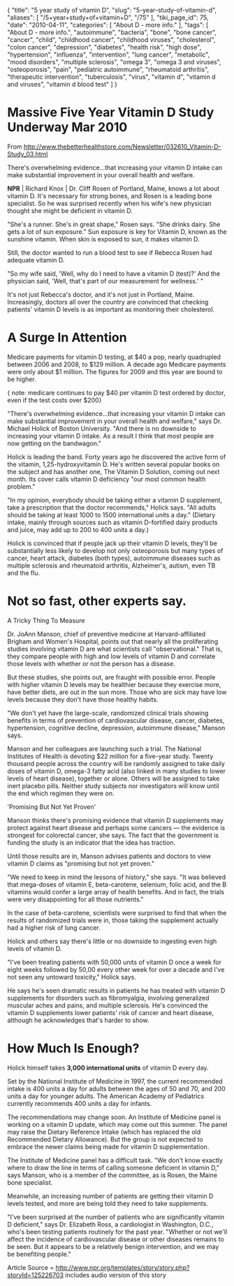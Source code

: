 {
    "title": "5 year study of vitamin D",
    "slug": "5-year-study-of-vitamin-d",
    "aliases": [
        "/5+year+study+of+vitamin+D",
        "/75"
    ],
    "tiki_page_id": 75,
    "date": "2010-04-11",
    "categories": [
        "About D - more info."
    ],
    "tags": [
        "About D - more info.",
        "autoimmune",
        "bacteria",
        "bone",
        "bone cancer",
        "cancer",
        "child",
        "childhood cancer",
        "childhood viruses",
        "cholesterol",
        "colon cancer",
        "depression",
        "diabetes",
        "health risk",
        "high dose",
        "hypertension",
        "influenza",
        "intervention",
        "lung cancer",
        "metabolic",
        "mood disorders",
        "multiple sclerosis",
        "omega 3",
        "omega 3 and viruses",
        "osteoporosis",
        "pain",
        "pediatric autoimmune",
        "rheumatoid arthritis",
        "therapeutic intervention",
        "tuberculosis",
        "virus",
        "vitamin d",
        "vitamin d and viruses",
        "vitamin d blood test"
    ]
}


# Massive Five Year Vitamin D Study Underway Mar 2010

From http://www.thebetterhealthstore.com/Newsletter/032610_Vitamin-D-Study_03.html 

There's overwhelming evidence…that increasing your vitamin D intake can make substantial improvement in your overall health and welfare.

 **NPR** | Richard Knox | Dr. Cliff Rosen of Portland, Maine, knows a lot about vitamin D. It's necessary for strong bones, and Rosen is a leading bone specialist. So he was surprised recently when his wife's new physician thought she might be deficient in vitamin D.

"She's a runner. She's in great shape," Rosen says. "She drinks dairy. She gets a lot of sun exposure." Sun exposure is key for Vitamin D, known as the sunshine vitamin. When skin is exposed to sun, it makes vitamin D.

Still, the doctor wanted to run a blood test to see if Rebecca Rosen had adequate vitamin D.

"So my wife said, 'Well, why do I need to have a vitamin D (test)?' And the physician said, 'Well, that's part of our measurement for wellness.' "

It's not just Rebecca's doctor, and it's not just in Portland, Maine. Increasingly, doctors all over the country are convinced that checking patients' vitamin D levels is as important as monitoring their cholesterol.

# A Surge In Attention

Medicare payments for vitamin D testing, at $40 a pop, nearly quadrupled between 2006 and 2008, to $129 million. A decade ago Medicare payments were only about $1 million. The figures for 2009 and this year are bound to be higher.

{ note: medicare continues to pay $40 per vitamin D test ordered by doctor, even if the test costs over $200}

"There's overwhelming evidence…that increasing your vitamin D intake can make substantial improvement in your overall health and welfare," says Dr. Michael Holick of Boston University. "And there is no downside to increasing your vitamin D intake. As a result I think that most people are now getting on the bandwagon."

Holick is leading the band. Forty years ago he discovered the active form of the vitamin, 1,25-hydroxyvitamin D. He's written several popular books on the subject and has another one, The Vitamin D Solution, coming out next month. Its cover calls vitamin D deficiency "our most common health problem."

"In my opinion, everybody should be taking either a vitamin D supplement, take a prescription that the doctor recommends," Holick says. "All adults should be taking at least 1000 to 1500 international units a day." (Dietary intake, mainly through sources such as vitamin D-fortified dairy products and juice, may add up to 200 to 400 units a day.)

Holick is convinced that if people jack up their vitamin D levels, they'll be substantially less likely to develop not only osteoporosis but many types of cancer, heart attack, diabetes (both types), autoimmune diseases such as multiple sclerosis and rheumatoid arthritis, Alzheimer's, autism, even TB and the flu.

# Not so fast, other experts say.

A Tricky Thing To Measure

Dr. JoAnn Manson, chief of preventive medicine at Harvard-affiliated Brigham and Women's Hospital, points out that nearly all the proliferating studies involving vitamin D are what scientists call "observational." That is, they compare people with high and low levels of vitamin D and correlate those levels with whether or not the person has a disease.

But these studies, she points out, are fraught with possible error. People with higher vitamin D levels may be healthier because they exercise more, have better diets, are out in the sun more. Those who are sick may have low levels because they don't have those healthy habits.

"We don't yet have the large-scale, randomized clinical trials showing benefits in terms of prevention of cardiovascular disease, cancer, diabetes, hypertension, cognitive decline, depression, autoimmune disease," Manson says.

Manson and her colleagues are launching such a trial. The National Institutes of Health is devoting $22 million for a five-year study. Twenty thousand people across the country will be randomly assigned to take daily doses of vitamin D, omega-3 fatty acid (also linked in many studies to lower levels of heart disease), together or alone. Others will be assigned to take inert placebo pills. Neither study subjects nor investigators will know until the end which regimen they were on.

'Promising But Not Yet Proven'

Manson thinks there's promising evidence that vitamin D supplements may protect against heart disease and perhaps some cancers — the evidence is strongest for colorectal cancer, she says. The fact that the government is funding the study is an indicator that the idea has traction.

Until those results are in, Manson advises patients and doctors to view vitamin D claims as "promising but not yet proven."

"We need to keep in mind the lessons of history," she says. "It was believed that mega-doses of vitamin E, beta-carotene, selenium, folic acid, and the B vitamins would confer a large array of health benefits. And in fact, the trials were very disappointing for all those nutrients."

In the case of beta-carotene, scientists were surprised to find that when the results of randomized trials were in, those taking the supplement actually had a higher risk of lung cancer.

Holick and others say there's little or no downside to ingesting even high levels of vitamin D.

"I've been treating patients with 50,000 units of vitamin D once a week for eight weeks followed by 50,00 every other week for over a decade and I've not seen any untoward toxicity," Holick says.

He says he's seen dramatic results in patients he has treated with vitamin D supplements for disorders such as fibromyalgia, involving generalized muscular aches and pains, and multiple sclerosis. He's convinced the vitamin D supplements lower patients' risk of cancer and heart disease, although he acknowledges that's harder to show.

# How Much Is Enough?

Holick himself takes  **3,000 international units**  of vitamin D every day.

Set by the National Institute of Medicine in 1997, the current recommended intake is 400 units a day for adults between the ages of 50 and 70, and 200 units a day for younger adults. The American Academy of Pediatrics currently recommends 400 units a day for infants.

The recommendations may change soon. An Institute of Medicine panel is working on a vitamin D update, which may come out this summer. The panel may raise the Dietary Reference Intake (which has replaced the old Recommended Dietary Allowance). But the group is not expected to embrace the newer claims being made for vitamin D supplementation.

The Institute of Medicine panel has a difficult task. "We don't know exactly where to draw the line in terms of calling someone deficient in vitamin D," says Manson, who is a member of the committee, as is Rosen, the Maine bone specialist.

Meanwhile, an increasing number of patients are getting their vitamin D levels tested, and more are being told they need to take supplements.

"I've been surprised at the number of patients who are significantly vitamin D deficient," says Dr. Elizabeth Ross, a cardiologist in Washington, D.C., who's been testing patients routinely for the past year. "Whether or not we'll affect the incidence of cardiovascular disease or other diseases remains to be seen. But it appears to be a relatively benign intervention, and we may be benefiting people."

Article Source = http://www.npr.org/templates/story/story.php?storyId=125226703   includes audio version of this story